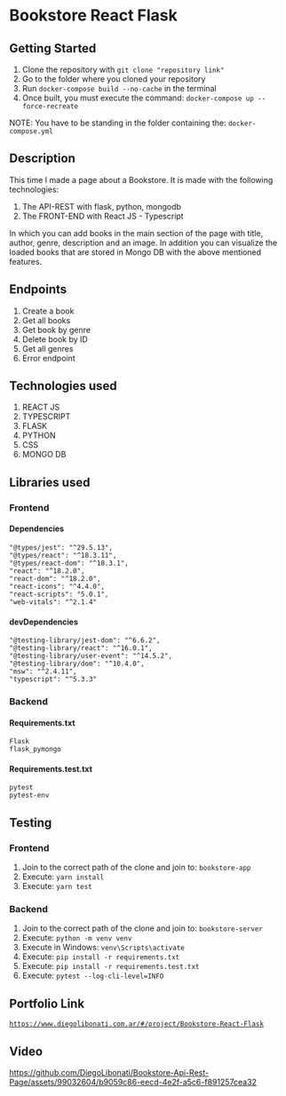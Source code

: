 # Bookstore React Flask

## Getting Started

1. Clone the repository with `git clone "repository link"`
2. Go to the folder where you cloned your repository
3. Run `docker-compose build --no-cache` in the terminal
4. Once built, you must execute the command: `docker-compose up --force-recreate`

NOTE: You have to be standing in the folder containing the: `docker-compose.yml`

## Description

This time I made a page about a Bookstore. It is made with the following technologies:

1. The API-REST with flask, python, mongodb
2. The FRONT-END with React JS - Typescript

In which you can add books in the main section of the page with title, author, genre, description and an image. In addition you can visualize the loaded books that are stored in Mongo DB with the above mentioned features.

## Endpoints

1. Create a book
2. Get all books
3. Get book by genre
4. Delete book by ID
5. Get all genres
6. Error endpoint

## Technologies used

1. REACT JS
2. TYPESCRIPT
3. FLASK
4. PYTHON
5. CSS
6. MONGO DB

## Libraries used

### Frontend

#### Dependencies

```
"@types/jest": "^29.5.13",
"@types/react": "^18.3.11",
"@types/react-dom": "^18.3.1",
"react": "^18.2.0",
"react-dom": "^18.2.0",
"react-icons": "^4.4.0",
"react-scripts": "5.0.1",
"web-vitals": "^2.1.4"
```

#### devDependencies

```
"@testing-library/jest-dom": "^6.6.2",
"@testing-library/react": "^16.0.1",
"@testing-library/user-event": "^14.5.2",
"@testing-library/dom": "^10.4.0",
"msw": "^2.4.11",
"typescript": "^5.3.3"
```

### Backend

#### Requirements.txt

```
Flask
flask_pymongo
```

#### Requirements.test.txt

```
pytest
pytest-env
```

## Testing

### Frontend

1. Join to the correct path of the clone and join to: `bookstore-app`
2. Execute: `yarn install`
3. Execute: `yarn test`

### Backend

1. Join to the correct path of the clone and join to: `bookstore-server`
2. Execute: `python -m venv venv`
3. Execute in Windows: `venv\Scripts\activate`
4. Execute: `pip install -r requirements.txt`
5. Execute: `pip install -r requirements.test.txt`
6. Execute: `pytest --log-cli-level=INFO`

## Portfolio Link

[`https://www.diegolibonati.com.ar/#/project/Bookstore-React-Flask`](https://www.diegolibonati.com.ar/#/project/Bookstore-React-Flask)

## Video

https://github.com/DiegoLibonati/Bookstore-Api-Rest-Page/assets/99032604/b9059c86-eecd-4e2f-a5c6-f891257cea32
